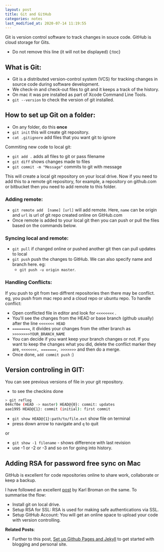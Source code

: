 ```yaml
---
layout: post
title: Git and GitHub
categories: notes
last_modified_at: 2020-07-14 11:19:55
---
```


Git is version control software to track changes in souce code. GitHub is cloud storage for Gits.

* Do not remove this line (it will not be displayed)
{:toc}

## What is Git:
- Git is a distributed version-control system (VCS) for tracking changes in source code during software development. 
- We check-in and check-out files to git and it keeps a track of the history.
- On mac it was pre installed as part of Xcode Command Line Tools.
- `git --version` to check the version of git installed.

## How to set up Git on a folder:
- On any folder, do this **once**
- `git init` this will create git repository.
- `cat .gitignore` add files that you want git to ignore

Commiting new code to local git:
- `git add .` adds all files to git or pass filename
- `git diff` shows changes made to files
- `git commit -m "Message"` commits to git with message

This will create a local git repository on your local drive. Now if you need to add this to a remote git repository, for example, a repository on github.com or bitbucket then you need to add remote to this folder. 

### Adding remote:
- `git remote add  [name] [url]` will add remote. Here, `name` can be origin and `url` is url of git repo created online on GitHub.com
- Once remote is added to your local git then you can push or pull the files based on the commands below. 

### Syncing local and remote:
- `git pull` if changed online or pushed another git then can pull updates to local
- `git push` push the changes to GitHub. We can also specify name and branch here. eg:
  - `git push -u origin master`.

### Handling Conflicts:
If you push to git from two diffrent repositories then there may be conflict. eg, you push from mac repo and a cloud repo or ubuntu repo. To handle conflict:
- Open conflicted file in editor and look for `<<<<<<<<` .
- You'll see the changes from the HEAD or base branch (github usually) after the line `<<<<<<< HEAD`
- `========`, it divides your changes from the other branch as `>>>>>>>>YOUR_BRANCH_NAME`
- You can decide if you want keep your branch changes or not. If you want to keep the changes what you did, delete the conflict marker they are, `<<<<<<<, =======, >>>>>>>` and then do a merge.
- Once done, `add commit push` :)

## Version controling in GIT:
You can see previous versions of file in your git repository.
- to see the checkins done
```sh
> git reflog
044cf0e (HEAD -> master) HEAD@{0}: commit: updates
aae1995 HEAD@{1}: commit (initial): first commit
```
- `git show HEAD@{1}:path/to/file.ext` show file on terminal
- press down arrow to navigate and `q` to quit

or

- `git show -1 filename` - shows difference with last revision
- use -1 or -2 or -3 and so on for going into history.



## Adding RSA for password free sync on Mac

GitHub is excellent for code repositories online to share work, collaborate or keep a backup.

I have followed an excellent [post](https://kbroman.org/github_tutorial/) by Karl Broman on the same. To summarise the flow:
- Install git on local drive. 
- Setup RSA for SSL: RSA is used for making safe authentications via SSL.
- Setup GitHub Account: You will get an online space to upload your code with version controlling.

**Related Posts**:
- Further to this post, [Set up Github Pages and Jekyll](github-pages-jekyll) to get started with blogging and personal site.